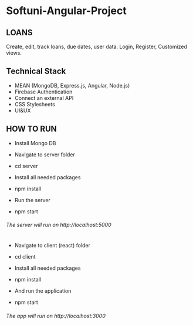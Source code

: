 # Softuni-Angular-Project

## LOANS
Create, edit, track loans, due dates, user data. Login, Register, Customized views. 

## Technical Stack

- MEAN (MongoDB, Express.js, Angular, Node.js)
- Firebase Authentication
- Connect an external API 
- CSS Stylesheets
- UI&UX

## HOW TO RUN

- Install Mongo DB
- Navigate to server folder
- cd server

- Install all needed packages
- npm install

- Run the server
- npm start

###### The server will run on http://localhost:5000

# 

- Navigate to client (react) folder
- cd client

- Install all needed packages
- npm install

- And run the application
- npm start

###### The app will run on http://localhost:3000
